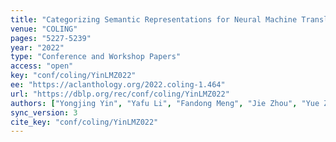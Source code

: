 ```yaml
---
title: "Categorizing Semantic Representations for Neural Machine Translation."
venue: "COLING"
pages: "5227-5239"
year: "2022"
type: "Conference and Workshop Papers"
access: "open"
key: "conf/coling/YinLMZ022"
ee: "https://aclanthology.org/2022.coling-1.464"
url: "https://dblp.org/rec/conf/coling/YinLMZ022"
authors: ["Yongjing Yin", "Yafu Li", "Fandong Meng", "Jie Zhou", "Yue Zhang"]
sync_version: 3
cite_key: "conf/coling/YinLMZ022"
---
```

